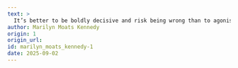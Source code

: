 ```yaml
---
text: >
  It’s better to be boldly decisive and risk being wrong than to agonise at length and be right too late.
author: Marilyn Moats Kennedy
origin: 1
origin_url:
id: marilyn_moats_kennedy-1
date: 2025-09-02 
---
```

